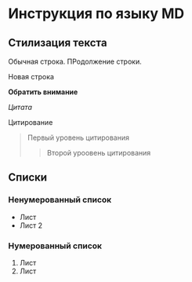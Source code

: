 # Инструкция по языку MD

## Стилизация текста

Обычная строка.
ПРодолжение строки.

Новая строка

**Обратить внимание**

*Цитата*

Цитирование
> Первый уровень цитирования
>> Второй уроовень цитирования

## Списки
### Ненумерованный список
* Лист
* Лист 2

### Нумерованный список

1. Лист
2. Лист

